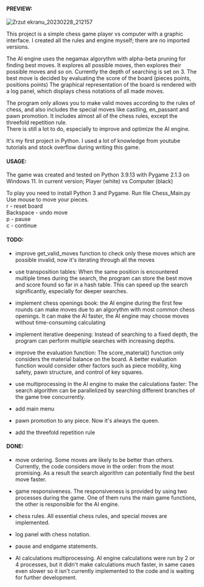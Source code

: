 #### PREVIEW:
![Zrzut ekranu_20230228_212157](https://user-images.githubusercontent.com/116226497/221972131-69fa768b-7090-446f-a583-f319c6eecc5e.png)

This project is a simple chess game player vs computer with a graphic interface. I created all the rules and engine myself; there are no imported versions.

The AI engine uses the negamax algorythm with alpha-beta pruning for finding best moves. It explores all possible moves, then explores their
possible moves and so on. Currently the depth of searching is set on 3. The best move is decided by evaluating the score of the board (pieces points, 
positions points) The graphical representation of the board is rendered  with a log panel, which displays chess notations of all made moves. 

The program only allows you to make valid moves according to the rules of chess, and also includes the special moves like castling, en_passant and pawn promotion.
It includes almost all of the chess rules, except the threefold repetition rule. 
<br />There is still a lot to do, especially to improve and optimize the AI engine.

It's my first project in Python. I used a lot of knowledge from youtube tutorials and stock overflow during writing this game.


#### USAGE:
The game was created and tested on Python 3.9.13 with Pygame 2.1.3 on Windows 11.
In current version; Player (white) vs Computer (black)

To play you need to install Python 3 and Pygame. Run file Chess_Main.py
<br />Use mouse to move your pieces.
<br />r - reset board
<br />Backspace - undo move
<br />p - pause
<br />c - continue


#### TODO:
- improve get_valid_moves function to check only these moves which are possible invalid, now it's iterating through all the moves

- use transposition tables: When the same position is encountered multiple times during the search, the program
can store the best move and score found so far in a hash table. This can speed up the search significantly, especially for deeper searches.

- implement chess openings book: the AI engine during the first few rounds can make moves due to an algorythm with most common chess openings.
It can make the AI faster, the AI engine may choose moves without time-consuming calculating

- implement iterative deepening: Instead of searching to a fixed depth, the program can perform multiple searches
 with increasing depths.

 - improve the evaluation function: The score_material() function only considers the material balance on the board.
 A better evaluation function would consider other factors such as piece mobility, king safety, pawn structure, and
 control of key squares.

- use multiprocessing in the AI engine to make the calculations faster: The search algorithm can be parallelized by searching 
different branches of the game tree concurrently.

- add main menu

- pawn promotion to any piece. Now it's always the queen.

- add the threefold repetition rule


#### DONE:
- move ordering. Some moves are likely to be better than others. Currently, the code considers move in the order: from the most promising.
As a result the search algorithm can potentially find the best move faster.

- game responsiveness. The responsiveness is provided by using two processes during the game. One of them runs the main game functions, 
the other is responsible for the AI engine.

- chess rules. All essential chess rules, and special moves are implemented.

- log panel with chess notation.

- pause and endgame statements.

- AI calculations multiprocessing. AI engine calculations were run by 2 or 4 processes, but it didn't make calculations much faster, 
in same cases even slower so it isn't currently implemented to the code and is waiting for further development.
